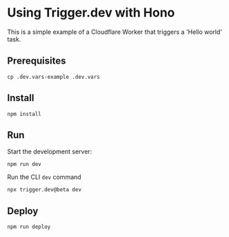 # Using Trigger.dev with Hono

This is a simple example of a Cloudflare Worker that triggers a 'Hello world' task.

## Prerequisites

```
cp .dev.vars-example .dev.vars
```

## Install

```
npm install
```

## Run

Start the development server:

```
npm run dev
```

Run the CLI `dev` command

```
npx trigger.dev@beta dev
```

## Deploy

```
npm run deploy
```
